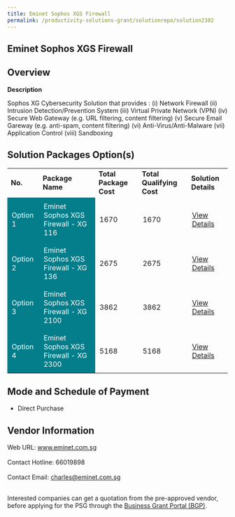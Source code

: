```yaml
---
title: Eminet Sophos XGS Firewall
permalink: /productivity-solutions-grant/solutionrepo/solution2382
---
```


## Eminet Sophos XGS Firewall

## Overview

**Description**

Sophos XG Cybersecurity Solution that provides :
(i) Network Firewall
(ii) Intrusion Detection/Prevention System
(iii) Virtual Private Network (VPN)
(iv) Secure Web Gateway (e.g. URL filtering, content filtering)
(v) Secure Email Gareway (e.g. anti-spam, content filtering)
(vi) Anti-Virus/Anti-Malware
(vii) Application Control
(viii) Sandboxing

## Solution Packages Option(s)

<table>
<tr>
<td><b>No.</b></td>
<td><b>Package Name</b></td>
<td><b>Total Package Cost</b></td>
<td><b>Total Qualifying Cost</b></td>
<td><b>Solution Details</b></td>
</tr>
<tr>
<td style='padding: 10px; background-color: #037E8A; color: #FFFFFF;'>Option 1</td>
<td style='padding: 10px; background-color: #037E8A; color: #FFFFFF;'>Eminet Sophos XGS Firewall - XG 116</td>
<td style='padding: 10px;'>1670</td>
<td style='padding: 10px;'>1670</td>
<td style='padding: 10px;'><a href='https://www.gobusiness.gov.sg/images/psg/Desensitised_Eminet_Annex_3_CR_wef_6_Jan_2022_Part_1.pdf' target='_blank'>View Details</a></td>
</tr>
<tr>
<td style='padding: 10px; background-color: #037E8A; color: #FFFFFF;'>Option 2</td>
<td style='padding: 10px; background-color: #037E8A; color: #FFFFFF;'>Eminet Sophos XGS Firewall - XG 136</td>
<td style='padding: 10px;'>2675</td>
<td style='padding: 10px;'>2675</td>
<td style='padding: 10px;'><a href='https://www.gobusiness.gov.sg/images/psg/Desensitised_Eminet_Annex_3_CR_wef_6_Jan_2022_Part_2.pdf' target='_blank'>View Details</a></td>
</tr>
<tr>
<td style='padding: 10px; background-color: #037E8A; color: #FFFFFF;'>Option 3</td>
<td style='padding: 10px; background-color: #037E8A; color: #FFFFFF;'>Eminet Sophos XGS Firewall - XG 2100</td>
<td style='padding: 10px;'>3862</td>
<td style='padding: 10px;'>3862</td>
<td style='padding: 10px;'><a href='https://www.gobusiness.gov.sg/images/psg/Desensitised_Eminet_Annex_3_CR_wef_6_Jan_2022_Part_3.pdf' target='_blank'>View Details</a></td>
</tr>
<tr>
<td style='padding: 10px; background-color: #037E8A; color: #FFFFFF;'>Option 4</td>
<td style='padding: 10px; background-color: #037E8A; color: #FFFFFF;'>Eminet Sophos XGS Firewall - XG 2300</td>
<td style='padding: 10px;'>5168</td>
<td style='padding: 10px;'>5168</td>
<td style='padding: 10px;'><a href='https://www.gobusiness.gov.sg/images/psg/Desensitised_Eminet_Annex_3_CR_wef_6_Jan_2022_Part_4.pdf' target='_blank'>View Details</a></td>
</tr>
</table>

## Mode and Schedule of Payment

 - Direct Purchase

## Vendor Information

 Web URL: www.eminet.com.sg <br><br>Contact Hotline: 66019898 <br><br>Contact Email: charles@eminet.com.sg <br><br>

Interested companies can get a quotation from the pre-approved vendor, before applying for the PSG through the <a href='https://www.businessgrants.gov.sg/' target='_blank' rel='noopener'>Business Grant Portal (BGP)</a>.

<script src="/jquery/resize-tables.js"></script>
